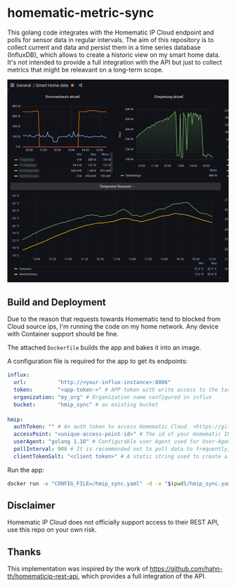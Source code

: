 # homematic-metric-sync

This golang code integrates with the Homematic IP Cloud endpoint and polls for sensor data in regular intervals.
The aim of this repository is to collect current and data and persist them in a time series database (InfluxDB), which allows
to create a historic view on my smart home data.
It's not intended to provide a full integration with the API but just to collect metrics that might be releavant on a long-term scope.

![Sample Grafana dashboard](./docs/grafana-sample.png)

## Build and Deployment

Due to the reason that requests towards Homematic tend to blocked from Cloud source ips, I'm running the code on my home network.
Any device with Container support should be fine.

The attached `Dockerfile` builds the app and bakes it into an image.

A configuration file is required for the app to get its endpoints:

```yaml
influx:
  url:          "http://<your-influx-instance>:8086"
  token:        "<app-token->" # APP token with write access to the target bucket
  organization: "my_org" # Organization name configured in influx
  bucket:       "hmip_sync" # an existing bucket

hmip:
  authToken: "" # An auth token to access Homematic Cloud. <https://github.com/hahn-th/homematicip-rest-api/blob/master/hmip_generate_auth_token.py>
  accessPoint: "<unique-access-point-id>" # The id of your Homematic IP access point
  userAgent: "golang 1.18" # Configurable user Agent used for User-Agent request header on http requests
  pollInterval: 900 # It is recommended not to poll data to frequently, otherwise request rate limit will hit you
  clientTokenSalt: "<client token>" # A static string used to create a hash. You can get it from: https://github.com/hahn-th/homematicip-rest-api/blob/master/homematicip/base/base_connection.py#L86
```

Run the app:

```sh
docker run -e "CONFIG_FILE=/hmip_sync.yaml" -d -v "$(pwd)/hmip_sync.yaml:/hmip_sync.yaml" -v "$(pwd)/data:/data" homeatic-metric-sync:latest
```

## Disclaimer

Homematic IP Cloud does not officially support access to their REST API, use this repo on your own risk.

## Thanks

This implementation was inspired by the work of <https://github.com/hahn-th/homematicip-rest-api>, which provides a full integration of the API.
